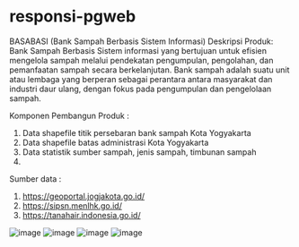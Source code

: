# responsi-pgweb
BASABASI (Bank Sampah Berbasis Sistem Informasi)
Deskripsi Produk: Bank Sampah Berbasis Sistem informasi yang bertujuan untuk efisien mengelola sampah melalui pendekatan pengumpulan, pengolahan, dan pemanfaatan sampah secara berkelanjutan. Bank sampah adalah suatu unit atau lembaga yang berperan sebagai perantara antara masyarakat dan industri daur ulang, dengan fokus pada pengumpulan dan pengelolaan sampah.

Komponen Pembangun Produk :
1. Data shapefile titik persebaran bank sampah Kota Yogyakarta
2. Data shapefile batas administrasi Kota Yogyakarta
3. Data statistik sumber sampah, jenis sampah, timbunan sampah
4. 
Sumber data :
1. https://geoportal.jogjakota.go.id/
2. https://sipsn.menlhk.go.id/
3. https://tanahair.indonesia.go.id/
   
![image](https://github.com/cindywahyuu/responsi-pgweb/assets/125373710/c675daec-2f97-40d1-b2f0-17f6ce7e2e5d)
![image](https://github.com/cindywahyuu/responsi-pgweb/assets/125373710/84359532-4b84-4c6b-a105-39dd9f2bfa29)
![image](https://github.com/cindywahyuu/responsi-pgweb/assets/125373710/db07d88a-e14a-4ce6-a29a-44a9e9a57de1)
![image](https://github.com/cindywahyuu/responsi-pgweb/assets/125373710/b0d9c69c-9981-4e74-9021-713c0ff49cd4)

